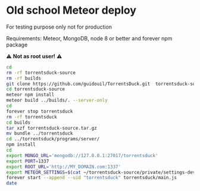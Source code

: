 # Old school Meteor deploy

For testing purpose only not for production

Requirements: Meteor, MongoDB, node 8 or better and forever npm package

⚠️ **Not as root user!** ⚠️

```sh
cd
rm -rf torrentsduck-source
rm -rf builds
git clone https://github.com/guidouil/TorrentsDuck.git  torrentsduck-source
cd torrentsduck-source
meteor npm install
meteor build ../builds/. --server-only
cd
forever stop torrentsduck
rm -rf torrentsduck
cd builds
tar xzf torrentsduck-source.tar.gz
mv bundle ../torrentsduck
cd ../torrentsduck/programs/server/
npm install
cd
export MONGO_URL='mongodb://127.0.0.1:27017/torrentsduck'
export PORT=1337
export ROOT_URL='http://MY_DOMAIN.com:1337'
export METEOR_SETTINGS=$(cat ~/torrentsduck-source/private/settings-dev.json)
forever start --append --uid "torrentsduck" torrentsduck/main.js
date

```
